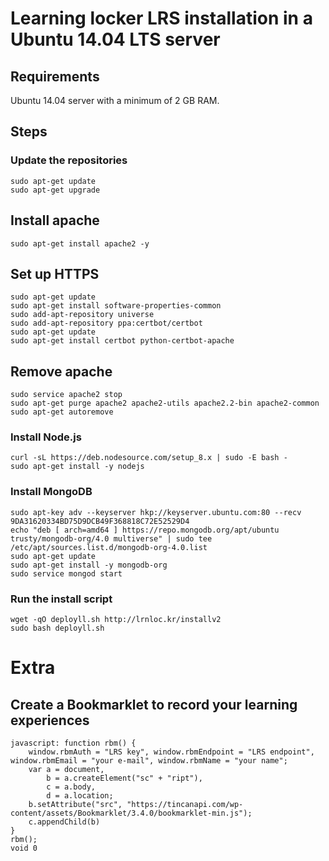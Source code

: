 # Learning locker LRS installation in a Ubuntu 14.04 LTS server

## Requirements
Ubuntu 14.04 server with a minimum of 2 GB RAM.

## Steps

### Update the repositories
```
sudo apt-get update
sudo apt-get upgrade
```
## Install apache
```
sudo apt-get install apache2 -y
```
## Set up HTTPS
```
sudo apt-get update
sudo apt-get install software-properties-common
sudo add-apt-repository universe
sudo add-apt-repository ppa:certbot/certbot
sudo apt-get update
sudo apt-get install certbot python-certbot-apache 
```

## Remove apache
```
sudo service apache2 stop
sudo apt-get purge apache2 apache2-utils apache2.2-bin apache2-common
sudo apt-get autoremove
```
### Install Node.js
```
curl -sL https://deb.nodesource.com/setup_8.x | sudo -E bash -
sudo apt-get install -y nodejs
```
### Install MongoDB
```
sudo apt-key adv --keyserver hkp://keyserver.ubuntu.com:80 --recv 9DA31620334BD75D9DCB49F368818C72E52529D4
echo "deb [ arch=amd64 ] https://repo.mongodb.org/apt/ubuntu trusty/mongodb-org/4.0 multiverse" | sudo tee /etc/apt/sources.list.d/mongodb-org-4.0.list
sudo apt-get update
sudo apt-get install -y mongodb-org
sudo service mongod start
```
### Run the install script

```
wget -qO deployll.sh http://lrnloc.kr/installv2
sudo bash deployll.sh
```

# Extra

## Create a Bookmarklet to record your learning experiences
```
javascript: function rbm() {
    window.rbmAuth = "LRS key", window.rbmEndpoint = "LRS endpoint", window.rbmEmail = "your e-mail", window.rbmName = "your name";
    var a = document,
        b = a.createElement("sc" + "ript"),
        c = a.body,
        d = a.location;
    b.setAttribute("src", "https://tincanapi.com/wp-content/assets/Bookmarklet/3.4.0/bookmarklet-min.js");
    c.appendChild(b)
}
rbm();
void 0
```
